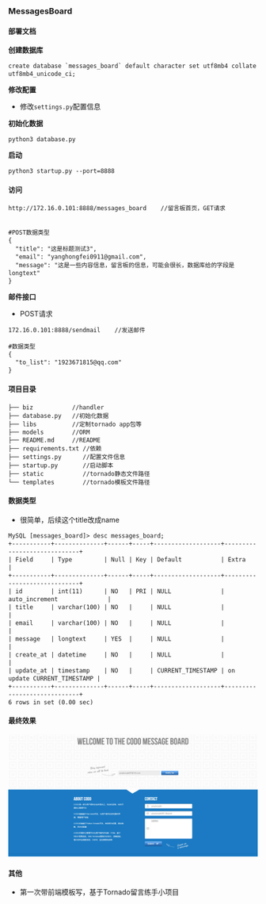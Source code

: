 ### MessagesBoard

#### 部署文档

**创建数据库**
```
create database `messages_board` default character set utf8mb4 collate utf8mb4_unicode_ci;
```
**修改配置**
- 修改`settings.py`配置信息

**初始化数据**
```
python3 database.py
```

**启动**
```
python3 startup.py --port=8888
```


#### 访问
```
http://172.16.0.101:8888/messages_board    //留言板首页，GET请求


#POST数据类型
{
  "title": "这是标题测试3",
  "email": "yanghongfei0911@gmail.com",
  "message": "这是一些内容信息，留言板的信息，可能会很长，数据库给的字段是longtext"
}
```

**邮件接口**

- POST请求

```
172.16.0.101:8888/sendmail    //发送邮件

#数据类型
{
  "to_list": "1923671815@qq.com"
}
```


#### 项目目录
```
├── biz           //handler
├── database.py   //初始化数据
├── libs          //定制tornado app包等
├── models        //ORM
├── README.md     //README
├── requirements.txt //依赖
├── settings.py      //配置文件信息
├── startup.py       //启动脚本
├── static           //tornado静态文件路径
└── templates        //tornado模板文件路径
```

#### 数据类型
- 很简单，后续这个title改成name
```
MySQL [messages_board]> desc messages_board;
+-----------+--------------+------+-----+-------------------+-----------------------------+
| Field     | Type         | Null | Key | Default           | Extra                       |
+-----------+--------------+------+-----+-------------------+-----------------------------+
| id        | int(11)      | NO   | PRI | NULL              | auto_increment              |
| title     | varchar(100) | NO   |     | NULL              |                             |
| email     | varchar(100) | NO   |     | NULL              |                             |
| message   | longtext     | YES  |     | NULL              |                             |
| create_at | datetime     | NO   |     | NULL              |                             |
| update_at | timestamp    | NO   |     | CURRENT_TIMESTAMP | on update CURRENT_TIMESTAMP |
+-----------+--------------+------+-----+-------------------+-----------------------------+
6 rows in set (0.00 sec)
```

#### 最终效果

![](static/img/message_board.png)

#### 其他

- 第一次带前端模板写，基于Tornado留言练手小项目
